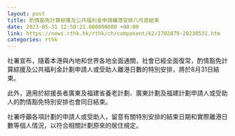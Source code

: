 ```yaml
---
layout: post
title: 酌情豁免計算綜援及公共福利金申請離港安排八月底結束
date: 2023-05-31 12:50:21.000000000 +08:00
link: https://news.rthk.hk/rthk/ch/component/k2/1702879-20230531.htm
categories: rthk
---
```


社署宣布，隨着本港與內地和世界各地全面通關，社會已經全面復常，酌情豁免計算綜援及公共福利金計劃申請人或受助人離港日數的特別安排，將於8月31日結束。

此外，適用於綜援長者廣東及福建省養老計劃、廣東計劃及福建計劃申請人或受助人的酌情豁免特別安排也會同日結束。

社署呼籲各項計劃的申請人或受助人，留意有關特別安排的結束日期和實際離港日數等個人情況，以符合相關計劃原來的居住規定。
